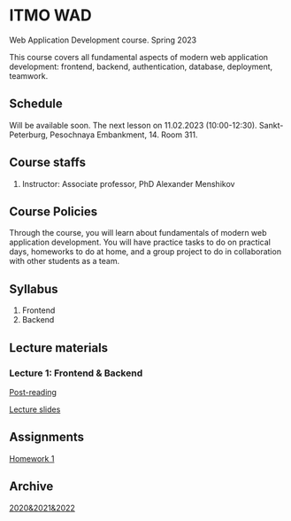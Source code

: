 # ITMO WAD

Web Application Development course. Spring 2023

This course covers all fundamental aspects of modern web application development: frontend, backend, authentication, database, deployment, teamwork.

## Schedule

Will be available soon. The next lesson on 11.02.2023 (10:00-12:30). Sankt-Peterburg, Pesochnaya Embankment, 14. Room 311.

## Course staffs

1. Instructor: Associate professor, PhD Alexander Menshikov

## Course Policies
Through the course, you will learn about fundamentals of modern web application development. You will have practice tasks to do on practical days, homeworks to do at home, and a group project to do in collaboration with other students as a team.

## Syllabus
1. Frontend
2. Backend

## Lecture materials

### Lecture 1: Frontend & Backend
[Post-reading](lectures/lecture_1/post-reading.md)

[Lecture slides](lectures/lecture_1/materials.md)

## Assignments
[Homework 1](assignments/2023/homework1.md)

## Archive

[2020&2021&2022](archive.md)